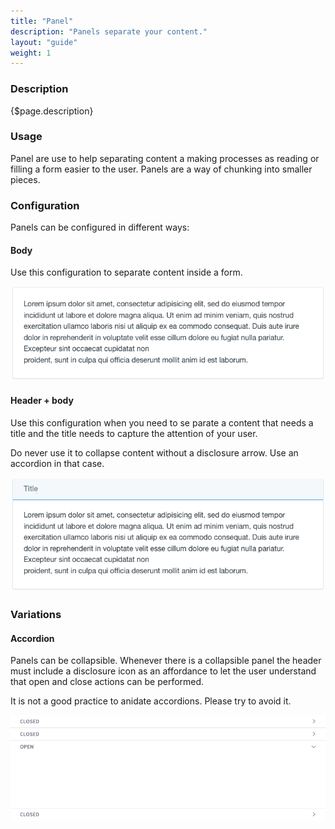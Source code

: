 ```yaml
---
title: "Panel"
description: "Panels separate your content."
layout: "guide"
weight: 1
---
```


### Description

{$page.description}

### Usage

Panel are use to help separating content a making processes as reading or filling a form easier to the user. Panels are a way of chunking into smaller pieces.

### Configuration

Panels can be configured in different ways:

#### Body

Use this configuration to separate content inside a form.

![panel only body most simple version](../../../images/panelNaked.png)

#### Header + body

Use this configuration when you need to se parate a content that needs a title and the title needs to capture the attention of your user.

Do never use it to collapse content without a disclosure arrow. Use an accordion in that case.

![panel with header](../../../images/panelHeaderBody.png)

### Variations

#### Accordion

Panels can be collapsible. Whenever there is a collapsible panel the header must include a disclosure icon as an affordance to let the user understand that open and close actions can be performed.

It is not a good practice to anidate accordions. Please try to avoid it.

![accordion closed and accordion open](../../../images/Accordion.png)



